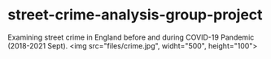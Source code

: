 # street-crime-analysis-group-project
Examining street crime in England before and during COVID-19 Pandemic (2018-2021 Sept).
<img src="files/crime.jpg", widht="500", height="100">
